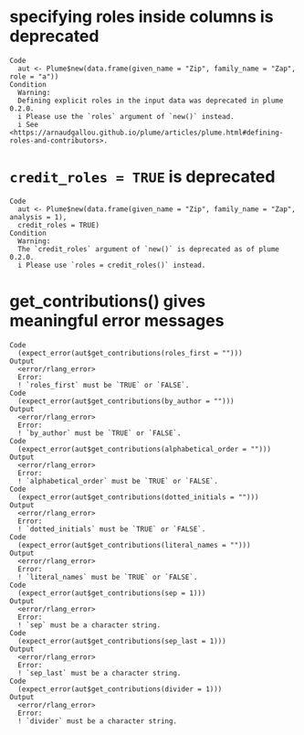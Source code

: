 # specifying roles inside columns is deprecated

    Code
      aut <- Plume$new(data.frame(given_name = "Zip", family_name = "Zap", role = "a"))
    Condition
      Warning:
      Defining explicit roles in the input data was deprecated in plume 0.2.0.
      i Please use the `roles` argument of `new()` instead.
      i See <https://arnaudgallou.github.io/plume/articles/plume.html#defining-roles-and-contributors>.

# `credit_roles = TRUE` is deprecated

    Code
      aut <- Plume$new(data.frame(given_name = "Zip", family_name = "Zap", analysis = 1),
      credit_roles = TRUE)
    Condition
      Warning:
      The `credit_roles` argument of `new()` is deprecated as of plume 0.2.0.
      i Please use `roles = credit_roles()` instead.

# get_contributions() gives meaningful error messages

    Code
      (expect_error(aut$get_contributions(roles_first = "")))
    Output
      <error/rlang_error>
      Error:
      ! `roles_first` must be `TRUE` or `FALSE`.
    Code
      (expect_error(aut$get_contributions(by_author = "")))
    Output
      <error/rlang_error>
      Error:
      ! `by_author` must be `TRUE` or `FALSE`.
    Code
      (expect_error(aut$get_contributions(alphabetical_order = "")))
    Output
      <error/rlang_error>
      Error:
      ! `alphabetical_order` must be `TRUE` or `FALSE`.
    Code
      (expect_error(aut$get_contributions(dotted_initials = "")))
    Output
      <error/rlang_error>
      Error:
      ! `dotted_initials` must be `TRUE` or `FALSE`.
    Code
      (expect_error(aut$get_contributions(literal_names = "")))
    Output
      <error/rlang_error>
      Error:
      ! `literal_names` must be `TRUE` or `FALSE`.
    Code
      (expect_error(aut$get_contributions(sep = 1)))
    Output
      <error/rlang_error>
      Error:
      ! `sep` must be a character string.
    Code
      (expect_error(aut$get_contributions(sep_last = 1)))
    Output
      <error/rlang_error>
      Error:
      ! `sep_last` must be a character string.
    Code
      (expect_error(aut$get_contributions(divider = 1)))
    Output
      <error/rlang_error>
      Error:
      ! `divider` must be a character string.

